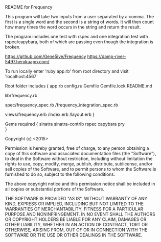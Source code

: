 README for Frequency

This program will take two inputs from a user separated by a comma. The first is a single word and the second is a string of words. It will then count how many times the word occurs in the string and return the result.

The program includes one test with rspec and one integration test with rspec/capybara, both of which are passing even though the integration is broken.

https://github.com/Gene5ive/Frequency
https://damp-river-5497.herokuapp.com/

To run locally enter 'ruby app.rb' from root directory and visit 'localhost:4567'

Root folder includes {
  app.rb
  config.ru
  Gemfile
  Gemfile.lock
  README.md  

  lib/frequency.rb

  spec/frequency_spec.rb
      /frequency_integration_spec.rb

  views/frequency.erb
       /index.erb
       /layout.erb
}

Gems required {
  sinatra
  sinatra-contrib
  rspec
  capybara
  pry  
}

Copyright (c) <2015> <Frank Johnson>

Permission is hereby granted, free of charge, to any person obtaining a copy of this software and associated documentation files (the "Software"), to deal in the Software without restriction, including without limitation the rights to use, copy, modify, merge, publish, distribute, sublicense, and/or sell copies of the Software, and to permit persons to whom the Software is furnished to do so, subject to the following conditions:

The above copyright notice and this permission notice shall be included in all copies or substantial portions of the Software.

THE SOFTWARE IS PROVIDED "AS IS", WITHOUT WARRANTY OF ANY KIND, EXPRESS OR IMPLIED, INCLUDING BUT NOT LIMITED TO THE WARRANTIES OF MERCHANTABILITY, FITNESS FOR A PARTICULAR PURPOSE AND NONINFRINGEMENT. IN NO EVENT SHALL THE AUTHORS OR COPYRIGHT HOLDERS BE LIABLE FOR ANY CLAIM, DAMAGES OR OTHER LIABILITY, WHETHER IN AN ACTION OF CONTRACT, TORT OR OTHERWISE, ARISING FROM, OUT OF OR IN CONNECTION WITH THE SOFTWARE OR THE USE OR OTHER DEALINGS IN THE SOFTWARE.
